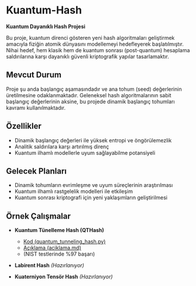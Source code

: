 # Kuantum-Hash
**Kuantum Dayanıklı Hash Projesi**

Bu proje, kuantum direnci gösteren yeni hash algoritmaları geliştirmek amacıyla fiziğin atomik dünyasını modellemeyi hedefleyerek başlatılmıştır. Nihai hedef, hem klasik hem de kuantum sonrası (post-quantum) hesaplama saldırılarına karşı dayanıklı güvenli kriptografik yapılar tasarlamaktır.

## Mevcut Durum
Proje şu anda başlangıç aşamasındadır ve ana tohum (seed) değerlerinin üretilmesine odaklanmaktadır. Geleneksel hash algoritmalarının sabit başlangıç değerlerinin aksine, bu projede dinamik başlangıç tohumları kavramı kullanılmaktadır.

## Özellikler
- Dinamik başlangıç değerleri ile yüksek entropi ve öngörülemezlik  
- Analitik saldırılara karşı artırılmış direnç  
- Kuantum ilhamlı modellerle uyum sağlayabilme potansiyeli  

## Gelecek Planları
- Dinamik tohumların evrimleşme ve uyum süreçlerinin araştırılması  
- Kuantum ilhamlı rastgelelik modelleri ile etkileşim  
- Kuantum sonrası kriptografi için yeni yaklaşımların geliştirilmesi  

## Örnek Çalışmalar
- **Kuantum Tünelleme Hash (QTHash)**  
  - [Kod (quantum_tunneling_hash.py)](model/quantum_tunnelling/quantum_tunneling_hash.py)  
  - [Açıklama (aciklama.md)](model/quantum_tunnelling/aciklama.md)  
  - (NIST testlerinde %97 başarı)

- **Labirent Hash** *(Hazırlanıyor)*  

- **Kuaterniyon Tensör Hash** *(Hazırlanıyor)*  
